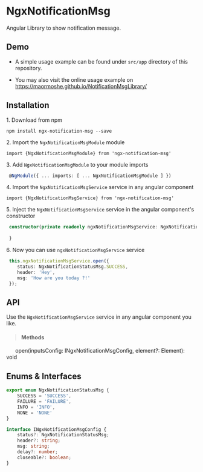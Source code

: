 # NgxNotificationMsg

Angular Library to show notification message.

## Demo

- A simple usage example can be found under `src/app` directory of this repository.

- You may also visit the online usage example on https://maormoshe.github.io/NotificationMsgLibrary/

## Installation

1.&nbsp;Download from npm

`npm install ngx-notification-msg --save`

2.&nbsp;Import the `NgxNotificationMsgModule` module

`import {NgxNotificationMsgModule} from 'ngx-notification-msg'`

3.&nbsp;Add `NgxNotificationMsgModule` to your module imports

```ts
 @NgModule({ ... imports: [ ... NgxNotificationMsgModule ] })
```

4.&nbsp;Import the `NgxNotificationMsgService` service in any angular component

`import {NgxNotificationMsgService} from 'ngx-notification-msg'`

5.&nbsp;Inject the `NgxNotificationMsgService` service in the angular component's constructor

```ts
 constructor(private readonly ngxNotificationMsgService: NgxNotificationMsgService) {
 
 }
```
 
6.&nbsp;Now you can use `ngxNotificationMsgService` service

```ts
 this.ngxNotificationMsgService.open({
    status: NgxNotificationStatusMsg.SUCCESS,
    header: 'Hey',
    msg: 'How are you today ?!'
 });
```
 
## API

Use the `NgxNotificationMsgService` service in any angular component you like.

> #### Methods

&nbsp;&nbsp;&nbsp;&nbsp;&nbsp; open(inputsConfig: INgxNotificationMsgConfig, element?: Element): void

## Enums & Interfaces

```ts
export enum NgxNotificationStatusMsg {
    SUCCESS = 'SUCCESS',
    FAILURE = 'FAILURE',
    INFO = 'INFO',
    NONE = 'NONE'
}

interface INgxNotificationMsgConfig {
    status?: NgxNotificationStatusMsg;
    header?: string;
    msg: string;
    delay?: number;
    closeable?: boolean;
}
 ```
